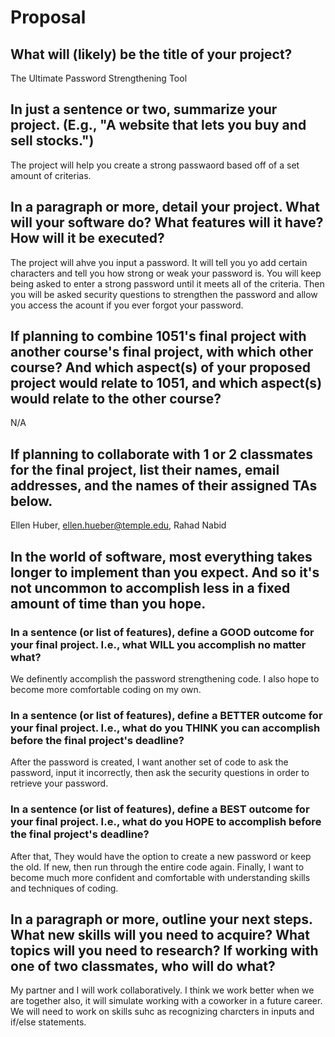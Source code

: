 # Proposal

## What will (likely) be the title of your project?

The Ultimate Password Strengthening Tool

## In just a sentence or two, summarize your project. (E.g., "A website that lets you buy and sell stocks.")

The project will help you create a strong passwaord based off of a set amount of criterias. 

## In a paragraph or more, detail your project. What will your software do? What features will it have? How will it be executed?

The project will ahve you input a password. It will tell you yo add certain characters and tell you how strong or weak your password is. You will keep being asked to enter a strong password until it meets all of the criteria. Then you will be asked security questions to strengthen the password and allow you access the acount if you ever forgot your password. 

## If planning to combine 1051's final project with another course's final project, with which other course? And which aspect(s) of your proposed project would relate to 1051, and which aspect(s) would relate to the other course?

N/A

## If planning to collaborate with 1 or 2 classmates for the final project, list their names, email addresses, and the names of their assigned TAs below.

Ellen Huber, ellen.hueber@temple.edu, Rahad Nabid 

## In the world of software, most everything takes longer to implement than you expect. And so it's not uncommon to accomplish less in a fixed amount of time than you hope.

### In a sentence (or list of features), define a GOOD outcome for your final project. I.e., what WILL you accomplish no matter what?

We definently accomplish the password strengthening code. I also hope to become more comfortable coding on my own. 

### In a sentence (or list of features), define a BETTER outcome for your final project. I.e., what do you THINK you can accomplish before the final project's deadline?

After the password is created, I want another set of code to ask the password, input it incorrectly, then ask the security questions in order to retrieve your password. 

### In a sentence (or list of features), define a BEST outcome for your final project. I.e., what do you HOPE to accomplish before the final project's deadline?

After that, They would have the option to create a new password or keep the old. If new, then run through the entire code again. Finally, I want to become much more confident and comfortable with understanding skills and techniques of coding. 

## In a paragraph or more, outline your next steps. What new skills will you need to acquire? What topics will you need to research? If working with one of two classmates, who will do what?

My partner and I will work collaboratively. I think we work better when we are together also, it will simulate working with a coworker in a future career. We will need to work on skills suhc as recognizing charcters in inputs and if/else statements. 

